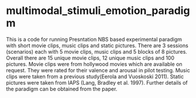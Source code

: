 # multimodal_stimuli_emotion_paradigm
This is a code for running Presntation NBS based experimental paradigm with short movie clips, music clips and static pictures.
There are 3 sessions (scenarios) each with 5 movie clips, music clips and 5 blocks of 8 pictures. Overall there are 15 unique movie clips,
12 unique music clips and 100 pictures. Movie clips were from hollywood movies which are available on request. They were rated for their 
valence and arousal in pilot testing. Music clips were taken from a previous study(Eerola and Vuoskoski 2011). Static pictures were taken 
from IAPS  (Lang, Bradley et al. 1997). Further details of the paradigm can be obtained from the paper.

